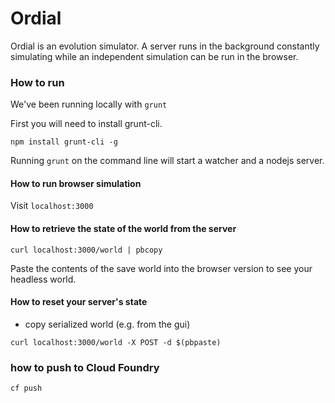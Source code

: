 # Ordial

Ordial is an evolution simulator. A server runs in the background constantly simulating while an independent
simulation can be run in the browser.

### How to run

We've been running locally with `grunt`

First you will need to install grunt-cli.

`npm install grunt-cli -g`

Running `grunt` on the command line will start a watcher and a nodejs server.

#### How to run browser simulation

Visit `localhost:3000`

#### How to retrieve the state of the world from the server

`curl localhost:3000/world | pbcopy` 

Paste the contents of the save world into the browser version to see your headless world.

#### How to reset your server's state 

- copy serialized world (e.g. from the gui)

`curl localhost:3000/world -X POST -d $(pbpaste)` 

### how to push to Cloud Foundry

`cf push`
